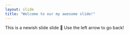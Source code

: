 ```yaml
---
layout: slide
title: "Welcome to our my awesome slide!"
---
```

This is a newish slide slide :tada:
Use the left arrow to go back!
